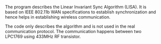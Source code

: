 The program describes the Linear Invariant Sync Algorithm (LISA). It is based on IEEE 802.11b WAN specifications to establish 
synchronization and hence helps in establishing wireless communication. 

The code only describes the algorithm and is not used in the real communication protocol. The communication happens between two LPC1769 using 433MHz RF transistor. 
